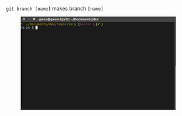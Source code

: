 `git branch [name]` makes branch `[name]`

<figure class="toggle-figure">
    <span class="toggle-figure__button"></span>
    <img class="toggle-figure__figure" alt="git branch" src="img/gif/git-branch.gif"/>
</figure>
